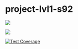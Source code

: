 # project-lvl1-s92

<a href="https://codeclimate.com/github/KruglovDV/project-lvl1-s92"><img src="https://codeclimate.com/github/KruglovDV/project-lvl1-s92/badges/gpa.svg" /></a>

<a href="https://codeclimate.com/github/KruglovDV/project-lvl1-s92"><img src="https://codeclimate.com/github/KruglovDV/project-lvl1-s92/badges/issue_count.svg" /></a>

[![Test Coverage](https://codeclimate.com/github/KruglovDV/project-lvl1-s92/badges/coverage.svg)](https://codeclimate.com/github/KruglovDV/project-lvl1-s92/coverage)
